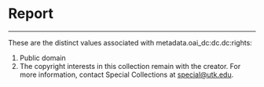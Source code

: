 # Report
---
These are the distinct values associated with metadata.oai_dc:dc.dc:rights:

1. Public domain
2. The copyright interests in this collection remain with the creator. For more information, contact Special Collections at special@utk.edu.
